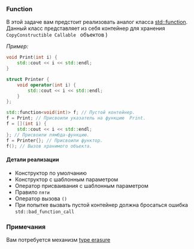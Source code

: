 ### Function

В этой задаче вам предстоит реализовать аналог класса [std::function](https://en.cppreference.com/w/cpp/utility/functional/function). Данный класс представляет из себя контейнер для хранения `CopyConstructible Callable ` объектов )

*Пример:*
```c++
void Print(int i) {
    std::cout << i << std::endl;
}

struct Printer {
    void operator(int i) {
        std::cout << i << std::endl;
    }
};

std::function<void(int)> f; // Пустой контейнер.
f = Print; // Присвоили указатель на функцию  Print.
f = [](int i) {
    std::cout << i << std::endl;
}; // Присвоили лямбда-функцию.
f = Printer{}; // Присвоили функтор.
f(); // Вызов хранимого объекта.
```



#### Детали реализации 
- Конструктор по умолчанию
- Конструктор с шаблонным параметром
- Оператор присваивания с шаблонным параметром 
- Правило `пяти`
- Оператор вызова `()`
- При попытке вызвать пустой контейнер должна бросаться ошибка  `std::bad_function_call`




### Примечания
Вам потребуется механизм [type erasure](https://en.wikibooks.org/wiki/More_C%2B%2B_Idioms/Type_Erasure)